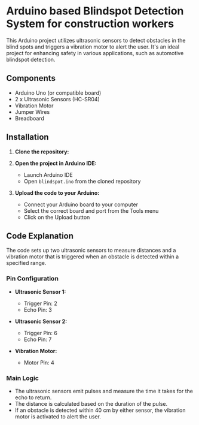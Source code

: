 
# Arduino based Blindspot Detection System for construction workers

This Arduino project utilizes ultrasonic sensors to detect obstacles in the blind spots and triggers a vibration motor to alert the user. It's an ideal project for enhancing safety in various applications, such as automotive blindspot detection.

## Components

- Arduino Uno (or compatible board)
- 2 x Ultrasonic Sensors (HC-SR04)
- Vibration Motor
- Jumper Wires
- Breadboard

## Installation

1. **Clone the repository:**


2. **Open the project in Arduino IDE:**

    - Launch Arduino IDE
    - Open `blindspot.ino` from the cloned repository

3. **Upload the code to your Arduino:**

    - Connect your Arduino board to your computer
    - Select the correct board and port from the Tools menu
    - Click on the Upload button

## Code Explanation

The code sets up two ultrasonic sensors to measure distances and a vibration motor that is triggered when an obstacle is detected within a specified range.

### Pin Configuration

- **Ultrasonic Sensor 1:**
  - Trigger Pin: 2
  - Echo Pin: 3

- **Ultrasonic Sensor 2:**
  - Trigger Pin: 6
  - Echo Pin: 7

- **Vibration Motor:**
  - Motor Pin: 4

### Main Logic

- The ultrasonic sensors emit pulses and measure the time it takes for the echo to return.
- The distance is calculated based on the duration of the pulse.
- If an obstacle is detected within 40 cm by either sensor, the vibration motor is activated to alert the user.

